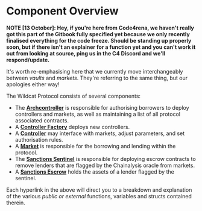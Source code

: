 # Component Overview

**NOTE \[13 October]: Hey, if you're here from Code4rena, we haven't really got this part of the Gitbook fully specified yet because we only recently finalised everything for the code freeze. Should be standing up properly soon, but if there isn't an explainer for a function yet and you can't work it out from looking at source, ping us in the C4 Discord and we'll respond/update.**

It's worth re-emphasising here that we currently move interchangeably between _vaults_ and _markets_. They're referring to the same thing, but our apologies either way!

The Wildcat Protocol consists of several components:

* The [**Archcontroller**](wildcatarchcontroller.sol.md) is responsible for authorising borrowers to deploy controllers and markets, as well as maintaining a list of all protocol associated contracts.
* A [**Controller Factory**](wildcatvaultcontrollerfactory.sol.md) deploys new controllers.
* A [**Controller**](wildcatvaultcontroller.sol.md) may interface with markets, adjust parameters, and set authorisation rules.
* A [**Market**](wildcatmarket/) is responsible for the borrowing and lending within the protocol.
* The [**Sanctions Sentinel**](wildcatsanctionssentinel.sol.md) is responsible for deploying escrow contracts to remove lenders that are flagged by the Chainalysis oracle from markets.
* A [**Sanctions Escrow**](wildcatsanctionsescrow.sol.md) holds the assets of a lender flagged by the sentinel.

Each hyperlink in the above will direct you to a breakdown and explanation of the various _public or external_ functions, variables and structs contained therein.
